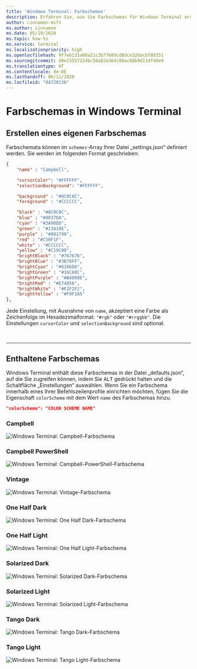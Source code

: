 ```yaml
---
title: 'Windows Terminal: Farbschemas'
description: Erfahren Sie, wie Sie Farbschemas für Windows Terminal erstellen können.
author: cinnamon-msft
ms.author: cinnamon
ms.date: 05/19/2020
ms.topic: how-to
ms.service: terminal
ms.localizationpriority: high
ms.openlocfilehash: 9f7e6133a08a21c3b77689cd8dce32dacbf80351
ms.sourcegitcommit: d8e23557224bc50a82a36dc80ac68b9d11dfdde9
ms.translationtype: HT
ms.contentlocale: de-DE
ms.lasthandoff: 06/11/2020
ms.locfileid: "84720136"
---
```

# <a name="color-schemes-in-windows-terminal"></a>Farbschemas in Windows Terminal

## <a name="creating-your-own-color-scheme"></a>Erstellen eines eigenen Farbschemas

Farbschemata können im `schemes`-Array Ihrer Datei „settings.json“ definiert werden. Sie werden im folgenden Format geschrieben:

```json
{
    "name" : "Campbell",

    "cursorColor": "#FFFFFF",
    "selectionBackground": "#FFFFFF",

    "background" : "#0C0C0C",
    "foreground" : "#CCCCCC",

    "black" : "#0C0C0C",
    "blue" : "#0037DA",
    "cyan" : "#3A96DD",
    "green" : "#13A10E",
    "purple" : "#881798",
    "red" : "#C50F1F",
    "white" : "#CCCCCC",
    "yellow" : "#C19C00",
    "brightBlack" : "#767676",
    "brightBlue" : "#3B78FF",
    "brightCyan" : "#61D6D6",
    "brightGreen" : "#16C60C",
    "brightPurple" : "#B4009E",
    "brightRed" : "#E74856",
    "brightWhite" : "#F2F2F2",
    "brightYellow" : "#F9F1A5"
},
```

Jede Einstellung, mit Ausnahme von `name`, akzeptiert eine Farbe als Zeichenfolge im Hexadezimalformat: `"#rgb"` oder `"#rrggbb"`. Die Einstellungen `cursorColor` und `selectionBackground` sind optional.

<br />

___

## <a name="included-color-schemes"></a>Enthaltene Farbschemas

Windows Terminal enthält diese Farbschemas in der Datei „defaults.json“, auf die Sie zugreifen können, indem Sie <kbd>ALT</kbd> gedrückt halten und die Schaltfläche „Einstellungen“ auswählen. Wenn Sie ein Farbschema innerhalb eines Ihrer Befehlszeilenprofile einrichten möchten, fügen Sie die Eigenschaft `colorScheme` mit dem Wert `name` des Farbschemas hinzu.

```json
"colorScheme": "COLOR SCHEME NAME"
```

### <a name="campbell"></a>Campbell

![Windows Terminal: Campbell-Farbschema](./../images/campbell-color-scheme.png)

### <a name="campbell-powershell"></a>Campbell PowerShell

![Windows Terminal: Campbell-PowerShell-Farbschema](./../images/campbell-powershell-color-scheme.png)

### <a name="vintage"></a>Vintage

![Windows Terminal: Vintage-Farbschema](./../images/vintage-color-scheme.png)

### <a name="one-half-dark"></a>One Half Dark

![Windows Terminal: One Half Dark-Farbschema](./../images/one-half-dark-color-scheme.png)

### <a name="one-half-light"></a>One Half Light

![Windows Terminal: One Half Light-Farbschema](./../images/one-half-light-color-scheme.png)

### <a name="solarized-dark"></a>Solarized Dark

![Windows Terminal: Solarized Dark-Farbschema](./../images/solarized-dark-color-scheme.png)

### <a name="solarized-light"></a>Solarized Light

![Windows Terminal: Solarized Light-Farbschema](./../images/solarized-light-color-scheme.png)

### <a name="tango-dark"></a>Tango Dark

![Windows Terminal: Tango Dark-Farbschema](./../images/tango-dark-color-scheme.png)

### <a name="tango-light"></a>Tango Light

![Windows Terminal: Tango Light-Farbschema](./../images/tango-light-color-scheme.png)
